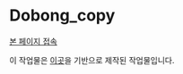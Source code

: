 # Dobong_copy

[본 페이지 접속](https://flatriver-mon.github.io/dobong_copy/)

이 작업물은 [이곳](http://dbculturecity.org/kr/index.php)을 기반으로 제작된 작업물입니다.
